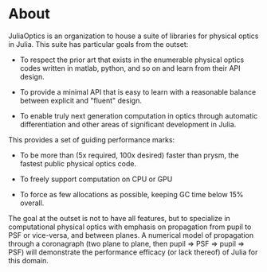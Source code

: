 # About

JuliaOptics is an organization to house a suite of libraries for physical optics in Julia.  This suite has particular goals from the outset:

- To respect the prior art that exists in the enumerable physical optics codes written in matlab, python, and so on and learn from their API design.

- To provide a minimal API that is easy to learn with a reasonable balance between explicit and "fluent" design.

- To enable truly next generation computation in optics through automatic differentiation and other areas of significant development in Julia.

This provides a set of guiding performance marks:

- To be more than (5x required, 100x desired) faster than prysm, the fastest public physical optics code.

- To freely support computation on CPU or GPU

- To force as few allocations as possible, keeping GC time below 15% overall.

The goal at the outset is not to have all features, but to specialize in computational physical optics with emphasis on propagation from pupil to PSF or vice-versa, and between planes.  A numerical model of propagation through a coronagraph (two plane to plane, then pupil => PSF => pupil => PSF) will demonstrate the performance efficacy (or lack thereof) of Julia for this domain.
